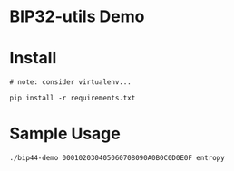 # BIP32-utils Demo

# Install

    # note: consider virtualenv...

    pip install -r requirements.txt

# Sample Usage

    ./bip44-demo 000102030405060708090A0B0C0D0E0F entropy
 
